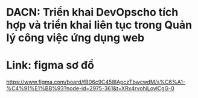 # DACN: Triển khai DevOpscho tích hợp và triển khai liên tục trong Quản lý công việc ứng dụng web
# Link: figma sơ đồ
https://www.figma.com/board/fB06c9C458IApczTbwcwdM/s%C6%A1-%C4%91%E1%BB%93?node-id=2975-361&t=XRx4rvohiLovlCgG-0